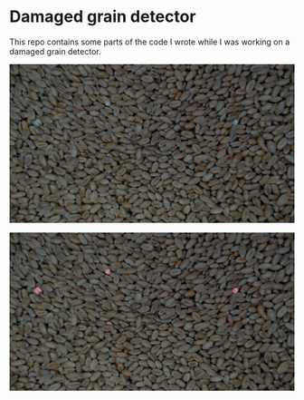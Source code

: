 # Damaged grain detector

This repo contains some parts of the code I wrote while I was working on a damaged grain detector.

![](/examples/pic_1.png "Initial picture")

![](/examples/pred_1.png "Model prediction")
